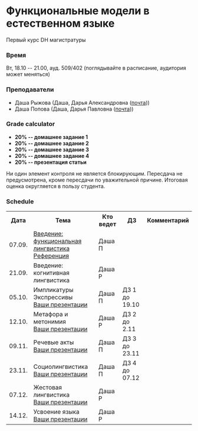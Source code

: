 # Функциональные модели в естественном языке

Первый курс DH магистратуры 

### Время 

Вт, 18.10 -- 21.00, ауд. 509/402 (поглядывайте в расписание, аудитория может меняться)

### Преподаватели
* Даша Рыжова (Даша, Дарья Александровна ([почта](mailto:daria.ryzhova@mail.ru)))
* Даша Попова (Даша, Дарья Павловна ([почта](mailto:daschapopowa@gmail.com)))

### Grade calculator
* **20% -- домашнее задание 1** 
* **20% -- домашнее задание 2** 
* **20% -- домашнее задание 3** 
* **20% -- домашнее задание 4**
* **20% -- презентация статьи** 

Ни один элемент контроля не является блокирующим. Пересдача не предусмотрена, кроме пересдачи по уважительной причине. Итоговая оценка округляется в пользу студента. 

### Schedule
<table>
  <tr>
    <th>Дата</th>
    <th>Тема</th>
    <th>Кто ведет</th>
    <th>ДЗ</th>
    <th>Комментарий</th>
  </tr>
   <tr>
    <td>07.09.</td>
    <td><a href="https://github.com/dashapopova/FunctionalModelsDH2021/blob/main/07.09/%D0%A4%D0%9C_%D0%92%D0%B2%D0%B5%D0%B4%D0%B5%D0%BD%D0%B8%D0%B5.pptx.pdf">Введение: функциональная лингвистика</a><br>
    <a href="https://github.com/dashapopova/FunctionalModelsDH2021/blob/main/07.09/%D0%A0%D0%B5%D1%84%D0%B5%D1%80%D0%B5%D0%BD%D1%86%D0%B8%D1%8F.pdf">Референция</a></td>
    <td>Даша П</td>
    <td></td>
    <td>
    </td>
  </tr>
  <tr>
    <td>21.09.</td>
    <td>Введение: когнитивная лингвистика
    </td>
    <td>Даша Р</td>
    <td></td>
    <td>
    </td>
  </tr>
    <td>05.10.</td>
    <td>Импликатуры<br>Экспрессивы<br>
       <a href="https://docs.google.com/spreadsheets/d/1Y-RXTSH50n8vCuW4oG9taWSzvFChVjPAsghbWMt9cLQ/edit?usp=sharing">Ваши презентации</a>
    <td>Даша П</td>
    <td>ДЗ 1 до 19.10</td>
    <td></td>
   </tr>
    <tr>
    <td>12.10.</td>
    <td>Метафора и метонимия<br>
       <a href="https://docs.google.com/spreadsheets/d/1Y-RXTSH50n8vCuW4oG9taWSzvFChVjPAsghbWMt9cLQ/edit?usp=sharing">Ваши презентации</a></td>
    <td>Даша Р</td>
    <td>ДЗ 2 до 2.11</td>
    <td>
  </td>
  </tr>
    <tr>
    <td>09.11.</td>
    <td>Речевые акты<br>
       <a href="https://docs.google.com/spreadsheets/d/1Y-RXTSH50n8vCuW4oG9taWSzvFChVjPAsghbWMt9cLQ/edit?usp=sharing">Ваши презентации</a>
  </td>
    <td>Даша П</td>
    <td>ДЗ 3 до 23.11</td>
    <td></td>
  </tr>
    <tr>
    <td>23.11.</td>
    <td>
   Социолингвистика<br>
       <a href="https://docs.google.com/spreadsheets/d/1Y-RXTSH50n8vCuW4oG9taWSzvFChVjPAsghbWMt9cLQ/edit?usp=sharing">Ваши презентации</a>
  </td>
    <td>Даша П</td>
  <td>ДЗ 4 до 07.12</td>
    <td></td>
  </tr>
    <tr>
    <td>07.12.</td>
    <td>Жестовая лингвистика<br>
       <a href="https://docs.google.com/spreadsheets/d/1Y-RXTSH50n8vCuW4oG9taWSzvFChVjPAsghbWMt9cLQ/edit?usp=sharing">Ваши презентации</a>
  </td>
    <td>Даша Р</td>
    <td></td>
    <td></td>
  </tr>
  </tr>
    <tr>
    <td>14.12.</td>
    <td>Усвоение языка<br>
       <a href="https://docs.google.com/spreadsheets/d/1Y-RXTSH50n8vCuW4oG9taWSzvFChVjPAsghbWMt9cLQ/edit?usp=sharing">Ваши презентации</a></td>
    <td>Даша Р</td>
    <td></td>
    <td></td>
  </tr>
</table>
